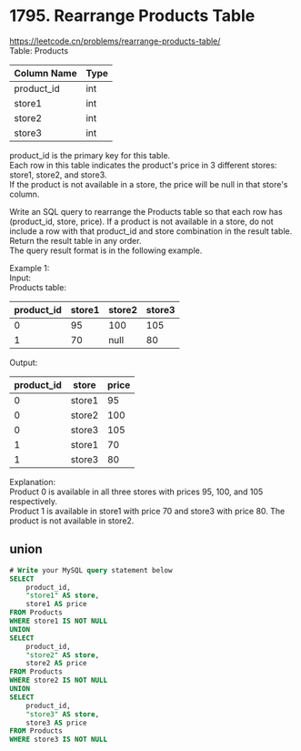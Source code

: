 # 1795. Rearrange Products Table
https://leetcode.cn/problems/rearrange-products-table/      
Table: Products


| Column Name | Type    |
|-------------|---------|
| product_id  | int     |
| store1      | int     |
| store2      | int     |
| store3      | int     |

product_id is the primary key for this table.   
Each row in this table indicates the product's price in 3 different stores: store1, store2, and store3.   
If the product is not available in a store, the price will be null in that store's column.   

Write an SQL query to rearrange the Products table so that each row has (product_id, store, price). If a product is not available in a store, do not include a row with that product_id and store combination in the result table.  
Return the result table in any order.   
The query result format is in the following example.   

 

Example 1:  
Input:    
Products table:  

| product_id | store1 | store2 | store3 |
|-------------|---------|-------------|---------|
| 0          | 95     | 100    | 105    |
| 1          | 70     | null   | 80     |

Output: 

| product_id | store  | price |
|-------------|---------|-------------|
| 0          | store1 | 95    |
| 0          | store2 | 100   |
| 0          | store3 | 105   |
| 1          | store1 | 70    |
| 1          | store3 | 80    |

Explanation:   
Product 0 is available in all three stores with prices 95, 100, and 105 respectively.   
Product 1 is available in store1 with price 70 and store3 with price 80. The product is not available in store2.   
## union
``` sql
# Write your MySQL query statement below
SELECT
    product_id,
    "store1" AS store,
    store1 AS price
FROM Products
WHERE store1 IS NOT NULL
UNION
SELECT
    product_id,
    "store2" AS store,
    store2 AS price
FROM Products
WHERE store2 IS NOT NULL
UNION
SELECT
    product_id,
    "store3" AS store,
    store3 AS price
FROM Products
WHERE store3 IS NOT NULL

```
